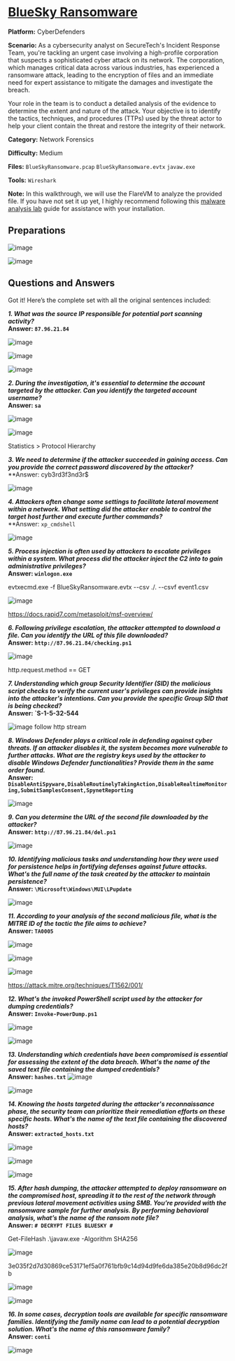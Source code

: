 # <a href="https://cyberdefenders.org/blueteam-ctf-challenges/bluesky-ransomware/">BlueSky Ransomware</a>

**Platform:** CyberDefenders

**Scenario:** As a cybersecurity analyst on SecureTech's Incident Response Team, you're tackling an urgent case involving a high-profile corporation that suspects a sophisticated cyber attack on its network. The corporation, which manages critical data across various industries, has experienced a ransomware attack, leading to the encryption of files and an immediate need for expert assistance to mitigate the damages and investigate the breach.

Your role in the team is to conduct a detailed analysis of the evidence to determine the extent and nature of the attack. Your objective is to identify the tactics, techniques, and procedures (TTPs) used by the threat actor to help your client contain the threat and restore the integrity of their network.

**Category:** Network Forensics

**Difficulty:** Medium

**Files:** `BlueSkyRansomware.pcap` `BlueSkyRansomware.evtx` `javaw.exe`

**Tools:** `Wireshark`

**Note:** In this walkthrough, we will use the FlareVM to analyze the provided file. If you have not set it up yet, I highly recommend following this [malware analysis lab](https://github.com/mmhgwyjs/malware-analysis-lab/blob/main/README.md) guide for assistance with your installation.

## **Preparations**

![image](https://github.com/user-attachments/assets/8496118d-a955-4214-8789-850b8ffa292e)

![image](https://github.com/user-attachments/assets/1cf84ff5-6418-48b9-9cbc-6f732b2b7b53)



## **Questions and Answers**

Got it! Here’s the complete set with all the original sentences included:

***1. What was the source IP responsible for potential port scanning activity?***  
**Answer: `87.96.21.84`**

![image](https://github.com/user-attachments/assets/a112d499-52cc-4ebb-addc-a032c575d4fc)

![image](https://github.com/user-attachments/assets/47ff6201-bd90-45f8-9d9c-a74956ccbc76)

![image](https://github.com/user-attachments/assets/b02727b6-ed1b-444f-bbd8-d7b70545acaa)


***2. During the investigation, it's essential to determine the account targeted by the attacker. Can you identify the targeted account username?***  
**Answer: `sa`**

![image](https://github.com/user-attachments/assets/637bc72c-b8d7-4567-b910-3538d77e13cb)

![image](https://github.com/user-attachments/assets/db20bda3-9b18-4b39-9c30-b7d1ca64112c)

Statistics > Protocol Hierarchy

***3. We need to determine if the attacker succeeded in gaining access. Can you provide the correct password discovered by the attacker?***  
**Answer: cyb3rd3f3nd3r$

![image](https://github.com/user-attachments/assets/1a4c4fcc-3cdb-4219-905e-83b067cc373c)


***4. Attackers often change some settings to facilitate lateral movement within a network. What setting did the attacker enable to control the target host further and execute further commands?***  
**Answer: `xp_cmdshell`

![image](https://github.com/user-attachments/assets/cb9aadfc-7a20-4e53-9d31-4294456215e6)

***5. Process injection is often used by attackers to escalate privileges within a system. What process did the attacker inject the C2 into to gain administrative privileges?***  
**Answer: `winlogon.exe`**

evtxecmd.exe -f BlueSkyRansomware.evtx --csv ./. --csvf event1.csv

![image](https://github.com/user-attachments/assets/93e7b838-b74f-4e3b-b243-f53619988753)

https://docs.rapid7.com/metasploit/msf-overview/

***6. Following privilege escalation, the attacker attempted to download a file. Can you identify the URL of this file downloaded?***  
**Answer: `http://87.96.21.84/checking.ps1`**

![image](https://github.com/user-attachments/assets/75047abe-a78b-40bc-b00c-f32a38c027b3)

http.request.method == GET

***7. Understanding which group Security Identifier (SID) the malicious script checks to verify the current user's privileges can provide insights into the attacker's intentions. Can you provide the specific Group SID that is being checked?***  
**Answer: `S-1-5-32-544**

![image](https://github.com/user-attachments/assets/e1bc11ff-79a1-4ddf-8365-94884ce012fa)
follow http stream

***8. Windows Defender plays a critical role in defending against cyber threats. If an attacker disables it, the system becomes more vulnerable to further attacks. What are the registry keys used by the attacker to disable Windows Defender functionalities? Provide them in the same order found.***  
**Answer: `DisableAntiSpyware,DisableRoutinelyTakingAction,DisableRealtimeMonitoring,SubmitSamplesConsent,SpynetReporting`**

![image](https://github.com/user-attachments/assets/78306e87-3524-4dfb-85aa-9333f361b9d1)


***9. Can you determine the URL of the second file downloaded by the attacker?***  
**Answer: `http://87.96.21.84/del.ps1`**

![image](https://github.com/user-attachments/assets/16e57295-8c47-4c76-aa29-58eab14b29f1)


***10. Identifying malicious tasks and understanding how they were used for persistence helps in fortifying defenses against future attacks. What's the full name of the task created by the attacker to maintain persistence?***  
**Answer: `\Microsoft\Windows\MUI\LPupdate`**

![image](https://github.com/user-attachments/assets/968d7445-9862-4dd8-8c5b-ed1be3866538)


***11. According to your analysis of the second malicious file, what is the MITRE ID of the tactic the file aims to achieve?***  
**Answer: `TA0005`**

![image](https://github.com/user-attachments/assets/ca486946-eb69-4a28-8b48-c5390c13dfda)

![image](https://github.com/user-attachments/assets/47b4275a-0ca2-41a0-bc38-d95f450ab007)

![image](https://github.com/user-attachments/assets/159a5b77-8d82-48bf-a27d-7107efa10181)

https://attack.mitre.org/techniques/T1562/001/

***12. What's the invoked PowerShell script used by the attacker for dumping credentials?***  
**Answer: `Invoke-PowerDump.ps1`**

![image](https://github.com/user-attachments/assets/72ee4f85-46fb-432a-bce9-835cddbf343d)

![image](https://github.com/user-attachments/assets/b476f8a2-9de0-4826-a183-475f3a3bef2b)

***13. Understanding which credentials have been compromised is essential for assessing the extent of the data breach. What's the name of the saved text file containing the dumped credentials?***  
**Answer: `hashes.txt`**
![image](https://github.com/user-attachments/assets/85f1ff36-db35-45fc-bcc4-c3b8b2235fd2)

![image](https://github.com/user-attachments/assets/4c2ab60d-7fc4-4865-855f-b0a262662ca4)


***14. Knowing the hosts targeted during the attacker's reconnaissance phase, the security team can prioritize their remediation efforts on these specific hosts. What's the name of the text file containing the discovered hosts?***  
**Answer: `extracted_hosts.txt`**

![image](https://github.com/user-attachments/assets/b7f0914e-a8f8-4544-9132-c46681752f5d)


![image](https://github.com/user-attachments/assets/d6a32e8d-bff2-467f-b7f9-4d80dbb0f522)


![image](https://github.com/user-attachments/assets/405f3d9e-c12b-47a8-9a0b-d78863cadd62)


***15. After hash dumping, the attacker attempted to deploy ransomware on the compromised host, spreading it to the rest of the network through previous lateral movement activities using SMB. You’re provided with the ransomware sample for further analysis. By performing behavioral analysis, what’s the name of the ransom note file?***  
**Answer: `# DECRYPT FILES BLUESKY #`**

Get-FileHash .\javaw.exe -Algorithm SHA256

![image](https://github.com/user-attachments/assets/e5ed7c4a-23c1-4be5-a36d-fb516414309b)

3e035f2d7d30869ce53171ef5a0f761bfb9c14d94d9fe6da385e20b8d96dc2fb

![image](https://github.com/user-attachments/assets/015dcd1d-7c25-4a96-8084-3b8d218864d7)

![image](https://github.com/user-attachments/assets/f3519c58-9c77-4b5d-923b-a5dcec2f9ad9)


***16. In some cases, decryption tools are available for specific ransomware families. Identifying the family name can lead to a potential decryption solution. What's the name of this ransomware family?***  
**Answer: `conti`**

![image](https://github.com/user-attachments/assets/3d0ea06b-b850-4b82-914e-e650a55d1568)
